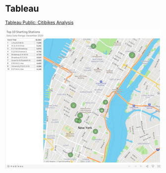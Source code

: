 # Tableau
[Tableau Public: Citibikes Analysis](https://public.tableau.com/app/profile/diane.witt2068/viz/citi_bike_analytics_16121897671990/Top10StartingStations)

![Tableau Public](citibikes_map.jpg)
